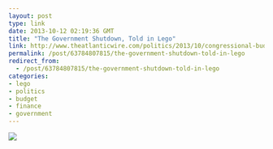 ```yaml
---
layout: post
type: link
date: 2013-10-12 02:19:36 GMT
title: "The Government Shutdown, Told in Lego"
link: http://www.theatlanticwire.com/politics/2013/10/congressional-budget-stalemate-lego/70210/
permalink: /post/63784807815/the-government-shutdown-told-in-lego
redirect_from: 
  - /post/63784807815/the-government-shutdown-told-in-lego
categories:
- lego
- politics
- budget
- finance
- government
---
```

<p><img src="http://www.theatlanticwire.com/static/img/upload/2013/10/07/rendered/4d726552490cb18dbcc988d66a7421b9_400x251.jpg" /></p>